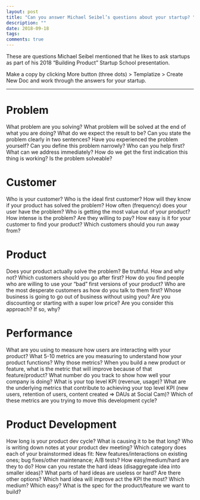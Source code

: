 ```yaml
---
layout: post
title: "Can you answer Michael Seibel’s questions about your startup? "
description: ""
date: 2018-09-18
tags: 
comments: true
---
```


These are questions Michael Seibel mentioned that he likes to ask startups as part of his 2018 “Building Product” Startup School presentation. 

Make a copy by clicking More button (three dots) > Templatize > Create New Doc and work through the answers for your startup.

----------

# Problem

What problem are you solving? 
What problem will be solved at the end of what you are doing? 
What do we expect the result to be?
Can you state the problem clearly in two sentences?
Have you experienced the problem yourself?
Can you define this problem narrowly? 
Who can you help first? 
What can we address immediately? 
How do we get the first indication this thing is working?
Is the problem solveable?

# Customer

Who is your customer? 
Who is the ideal first customer? 
How will they know if your product has solved the problem? 
How often (frequency) does your user have the problem? 
Who is getting the most value out of your product?
How intense is the problem? 
Are they willing to pay?
How easy is it for your customer to find your product?
Which customers should you run away from?

# Product

Does your product actually solve the problem? Be truthful. How and why not?
Which customers should you go after first? 
How do you find people who are willing to use your “bad” first versions of your product? 
Who are the most desperate customers as how do you talk to them first? 
Whose business is going to go out of business without using you?
Are you discounting or starting with a super low price? Are you consider this approach? If so, why?

# Performance

What are you using to measure how users are interacting with your product?
What 5-10 metrics are you measuring to understand how your product functions? Why those metrics?
When you build a new product or feature, what is the metric that will improve because of that feature/product?
What number do you track to show how well your company is doing? 
What is your top level KPI (revenue, usage)?
What are the underlying metrics that contribute to achieving your top level KPI (new users, retention of users, content created => DAUs at Social Cam)? 
Which of these metrics are you trying to move this development cycle?

# Product Development

How long is your product dev cycle? What is causing it to be that long?
Who is writing down notes at your product dev meeting?
Which category does each of your brainstormed ideas fit: New features/interactions on existing ones; bug fixes/other maintenance; A/B tests? 
How easy/medium/hard are they to do? 
How can you restate the hard ideas (disaggregate idea into smaller ideas)? 
What parts of hard ideas are useless or hard? Are there other options?
Which hard idea will improve act the KPI the most? Which medium? Which easy?
What is the spec for the product/feature we want to build?
